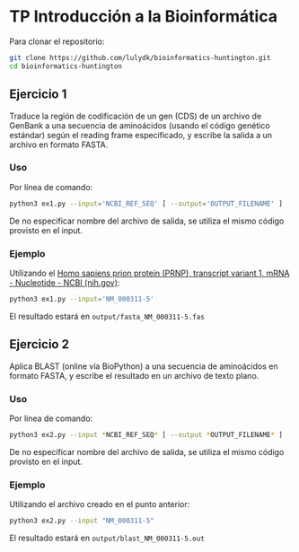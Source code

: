 # TP Introducción a la Bioinformática

Para clonar el repositorio:

```bash
git clone https://github.com/lulydk/bioinformatics-huntington.git
cd bioinformatics-huntington
```

## Ejercicio 1

Traduce la región de codificación de un gen (CDS) de un archivo de GenBank a una secuencia de aminoácidos (usando el código genético estándar) según el reading frame especificado, y escribe la salida a un archivo en formato FASTA.

### Uso

Por línea de comando:

```bash
python3 ex1.py --input='NCBI_REF_SEQ' [ --output='OUTPUT_FILENAME' ]
```

De no especificar nombre del archivo de salida, se utiliza el mismo código provisto en el input.

### Ejemplo

Utilizando el [Homo sapiens prion protein (PRNP), transcript variant 1, mRNA - Nucleotide - NCBI (nih.gov)](https://www.ncbi.nlm.nih.gov/nuccore/NM_000311.5):

```bash
python3 ex1.py --input='NM_000311-5'
```

El resultado estará en `output/fasta_NM_000311-5.fas`

## Ejercicio 2

Aplica BLAST (online vía BioPython) a una secuencia de aminoácidos en formato FASTA, y escribe el resultado en un archivo de texto plano.

### Uso

Por línea de comando:

```bash
python3 ex2.py --input *NCBI_REF_SEQ* [ --output *OUTPUT_FILENAME* ]
```

De no especificar nombre del archivo de salida, se utiliza el mismo código provisto en el input.

### Ejemplo

Utilizando el archivo creado en el punto anterior:

```bash
python3 ex2.py --input "NM_000311-5"
```

El resultado estará en `output/blast_NM_000311-5.out`